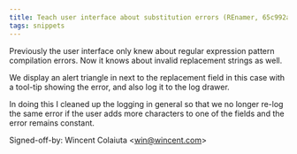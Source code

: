 ```yaml
---
title: Teach user interface about substitution errors (REnamer, 65c992a)
tags: snippets
---
```


Previously the user interface only knew about regular expression pattern compilation errors. Now it knows about invalid replacement strings as well.

We display an alert triangle in next to the replacement field in this case with a tool-tip showing the error, and also log it to the log drawer.

In doing this I cleaned up the logging in general so that we no longer re-log the same error if the user adds more characters to one of the fields and the error remains constant.

Signed-off-by: Wincent Colaiuta &lt;win@wincent.com&gt;
